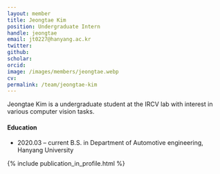 ```yaml
---
layout: member
title: Jeongtae Kim
position: Undergraduate Intern
handle: jeongtae
email: jt0227@hanyang.ac.kr
twitter: 
github: 
scholar: 
orcid: 
image: /images/members/jeongtae.webp
cv: 
permalink: /team/jeongtae-kim
---
```


Jeongtae Kim is a undergraduate student at the IRCV lab with interest in various computer vision tasks.


#### Education

<ul class="chronological">
  <li><span>2020.03 – current</span> B.S. in Department of Automotive engineering, Hanyang University</li>
</ul>

{% include publication_in_profile.html %}
